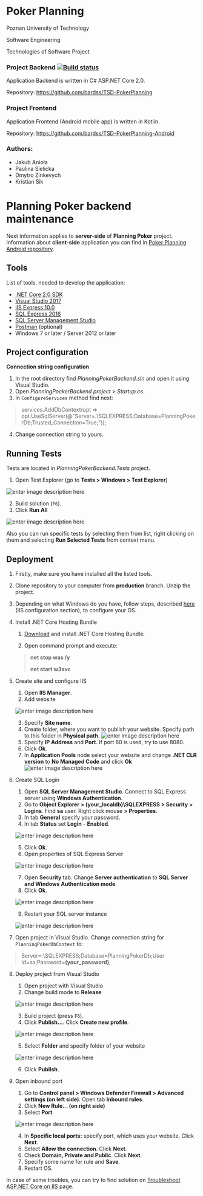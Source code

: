 # Poker Planning

Poznan University of Technology

Software Engineering

Technologies of Software Project

### Project Backend [![Build status](https://ci.appveyor.com/api/projects/status/cqt39moft7ie68c5?svg=true)](https://ci.appveyor.com/project/KristiSik/tsd-pokerplanning-da343)

Application Backend is written in C# ASP.NET Core 2.0.

Repository: https://github.com/bardss/TSD-PokerPlanning

### Project Frontend

Application Frontend (Android mobile app) is written in Kotlin.

Repository: https://github.com/bardss/TSD-PokerPlanning-Android

### Authors:

* Jakub Anioła
* Paulina Sielicka
* Dmytro Zinkevych
* Kristian Sik

# Planning Poker backend maintenance
Next information applies to **server-side** of **Planning Poker** project. Information about **client-side** application you can find in [Poker Planning Android repository](https://github.com/bardss/TSD-PokerPlanning-Android).
## Tools
List of tools, needed to develop the application:
 - [.NET Core 2.0 SDK](https://www.microsoft.com/net/download/windows)
 - [Visual Studio 2017](https://www.visualstudio.com/ru/downloads/)
 - [IIS Express 10.0](https://www.microsoft.com/en-us/download/details.aspx?id=48264)
 - [SQL Express 2016](https://www.microsoft.com/en-us/download/details.aspx?id=54284)
 - [SQL Server Management Studio](https://docs.microsoft.com/en-us/sql/ssms/download-sql-server-management-studio-ssms?view=sql-server-2017)
 - [Postman](https://www.getpostman.com) (optional)
 - Windows 7 or later / Server 2012 or later

## Project configuration
**Connection string configuration**
 1. In the root directory find *PlanningPokerBackend.sln* and open it using Visual Studio.
 2. Open *PlanningPockerBackend project > Startup.cs*. 
 3. In `ConfigureServices` method find next:

> services.AddDbContext<PlanningPokerDbContext>(opt => opt.UseSqlServer(@"Server=.\SQLEXPRESS;Database=PlanningPokerDb;Trusted_Connection=True;"));

 4. Change connection string to yours.

## Running Tests
Tests are located in *PlanningPokerBackend.Tests* project.

1. Open Test Explorer (go to **Tests > Windows > Test Explorer**)

![enter image description here](https://lh3.googleusercontent.com/meQysFmz7SWFgC__n_JTwxGYdKRjRogrzJdctNp4gGXqNn54WMGB0JBZ0ZqgDNDCW4cQBMFZWMsG)

2. Build solution (`F6`).
3. Click **Run All**

![enter image description here](https://lh3.googleusercontent.com/t2oMrNOrAcAByyEUKcJ06ORYdVXKa9yLWrJxjNoNJdcUcJKLlV-IMHHmYWOdLeDdwped_TXqh0Tn)

Also you can run specific tests by selecting them from list, right clicking on them and selecting **Run Selected Tests** from context menu.

## Deployment
1. Firstly, make sure you have installed all the listed tools.
2. Clone repository to your computer from **production** branch. Unzip the project.
3. Depending on what Windows do you have, follow steps, described [here](https://docs.microsoft.com/en-us/aspnet/core/host-and-deploy/iis/?view=aspnetcore-2.0&tabs=aspnetcore2x#iis-configuration) (IIS configuration section), to configure your OS.
4. Install .NET Core Hosting Bundle

    1. [Download](https://www.microsoft.com/net/download/thank-you/dotnet-runtime-2.1.0-rc1-windows-hosting-bundle-installer) and install .NET Core Hosting Bundle.

    2. Open command prompt and execute:
    
    > **net stop was /y**
    >
    > **net start w3svc**

5. Create site and configure IIS

    1. Open **IIS Manager**.
    2. Add website
    
    ![enter image description here](https://lh3.googleusercontent.com/PFbeanuablBMSFT_H8OJ5moBgBBuOVfO9dF2dqvSqh39xXeRGT3UnEmIycdfQsa9K3uc2ZIPdk8R)  
    
    3. Specify **Site name**.
    4. Create folder, where you want to publish your website. Specify path to this folder in **Physical path**.
    ![enter image description here](https://lh3.googleusercontent.com/qsMl2DuIVu-pQSNqs9NJUu9SIE9xJrjQ5YH71lE-lxh2dwuAM_HMm91QS9hBmyl5BBtubl2ovn0e)
    5. Specify **IP Address** and **Port**. If port 80 is used, try to use 8080.
    6. Click **Ok**.
    6. In **Application Pools** node select your website and change **.NET CLR version** to **No Managed Code** and click **Ok**
    ![enter image description here](https://lh3.googleusercontent.com/buiKoVt-_uTkOYUxxX-jOnGAblztgHosxRW_POTKQTiCp2WIE3CKRCLUda_EBj8L3583QI9l9GoF)

6. Create SQL Login
    1. Open **SQL Server Management Studio**. Connect to SQL Express server using **Windows Authentication**.
    2. Go to **Object Explorer > (your_localdb)\SQLEXPRESS > Security > Logins**. Find **sa** user. Right click mouse **> Properties**.
    3. In tab **General** specify your password.
    4. In tab **Status** set **Login** - **Enabled**.

    ![enter image description here](https://lh3.googleusercontent.com/v8jH7mlUs6lEo4bFIbR5e4pThK3pGdJ-m_CGV-MwnIT1S0Crw-D-4zZQnoz9gbth263Dvz0dj5fD)

    5. Click **Ok**.
    6. Open properties of SQL Express Server

    ![enter image description here](https://lh3.googleusercontent.com/N2QgMc57ZDU4OlFMn95hp4t7zNN5vxqXWXLg5rkPNAIbT9PS9L_MCeN7BJp4botFsuLSNg1vWjzi)

    7. Open **Security** tab. Change **Server authentication** to **SQL Server and Windows Authentication mode**.
    8. Click **Ok**.

    ![enter image description here](https://lh3.googleusercontent.com/GALj3aaaHi-ZiCptxXfMe-1HBdpjyXNuuQwjNjtC2X_zVz30aykd6p_skqkx88fS9-YXiMTstc87)

    9. Restart your SQL server instance

    ![enter image description here](https://lh3.googleusercontent.com/VOrvA98F0D1uLBtfM8jTyGTsScgD6QjlnBiOPihBnpymHePiJayTZcgYumfCzdGNW19jqqc5f1EH)

7. Open project in Visual Studio. Change connection string for `PlanningPokerDbContext` to:

> Server=.\SQLEXPRESS;Database=PlanningPokerDb;User Id=sa;Password=**(your_password)**;

8. Deploy project from Visual Studio
    1. Open project with Visual Studio
    2. Change build mode to **Release**

    ![enter image description here](https://lh3.googleusercontent.com/I_-x7bivDInfH1PUWyjGZSrY00QC1anmCTS_xxEvO3a0I-IL-JMMMFl5ne_W5QmnLxr14u3FiQpl)

    3. Build project (press `F6`).
    4. Click **Publish...**. Click **Create new profile**.

    ![enter image description here](https://lh3.googleusercontent.com/aPwnvOpOCOCIObUBOkTAOgBTKcpyxXEVw4AkQHk3dw62l13LkIFVs3I_AHXeUsNbuX--epPmMc6x)

    5. Select **Folder** and specify folder of your website

    ![enter image description here](https://lh3.googleusercontent.com/8IhB1K7-AzvvV3NYFfGWntQdYso2KIkGAuIFZxkRYHonhsAW-MlUV0XIIfV3LHtHywBl4xLp2lBq)

    6. Click **Publish**.
9.  Open inbound port
    1. Go to **Control panel > Windows Defender Firewall > Advanced settings (on left side)**. Open tab **Inbound rules**.
    2. Click **New Rule... (on right side)**
    3. Select **Port**

    ![enter image description here](https://lh3.googleusercontent.com/39qwaj4t9tNBdH1ZneFluvMdG67Qrq9SzY86Wl3aLX2tQNsqZ8UC75adNj3wTj7JbVJpQm9nAC2C)

    4. In **Specific local ports:** specify port, which uses your website. Click **Next**. 
    5. Select **Allow the connection**. Click **Next**. 
    6. Check **Domain, Private and Public**. Click **Next**.
    7. Specify some name for rule and **Save**.
    8. Restart OS.

In case of some troubles, you can try to find solution on [Troubleshoot ASP.NET Core on IIS](https://docs.microsoft.com/en-us/aspnet/core/host-and-deploy/iis/troubleshoot?view=aspnetcore-2.0) page.
